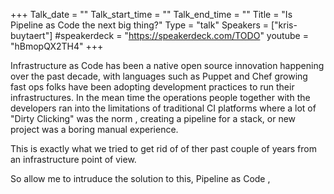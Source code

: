 +++
Talk_date = ""
Talk_start_time = ""
Talk_end_time = ""
Title = "Is Pipeline as Code the next big thing?"
Type = "talk"
Speakers = ["kris-buytaert"]
#speakerdeck = "https://speakerdeck.com/TODO"
youtube = "hBmopQX2TH4"
+++

Infrastructure as Code has been a native open source innovation happening over the past decade, with languages such as Puppet and Chef growing fast ops folks have been adopting development practices to run their infrastructures. In the mean time the operations people together with the developers ran into the limitations of traditional CI platforms where a lot of "Dirty Clicking" was the norm , creating a pipeline for a stack, or new project was a boring manual experience. 

This is exactly what we tried to get rid of of ther past couple of years from an infrastructure point of view.


So allow me to intruduce the solution to this, Pipeline as Code , 
